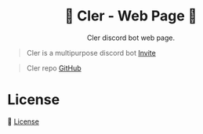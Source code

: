 <h1 align="center">🤖 Cler - Web Page 🤖</h1>


<p align="center">
  Cler discord bot web page.

> Cler is a multipurpose discord bot [Invite](https://discord.com/oauth2/authorize?client_id=774150617546883073&permissions=8&scope=bot)

> Cler repo [GitHub](https://github.com/LwnaDev/Cler)

# License
💜 [License](/LICENSE)
